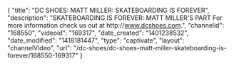 {
    "title": "DC SHOES: MATT MILLER: SKATEBOARDING IS FOREVER",
    "description": "SKATEBOARDING IS FOREVER: MATT MILLER'S PART For more information check us out at http:\/\/www.dcshoes.com.",
    "channelid": "168550",
    "videoid": "169317",
    "date_created": "1401238532",
    "date_modified": "1418181447",
    "type": "captivate",
    "layout": "channelVideo",
    "url": "\/dc-shoes\/dc-shoes-matt-miller-skateboarding-is-forever\/168550-169317"
}